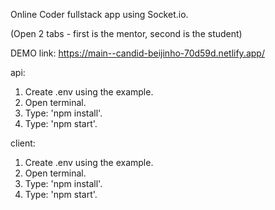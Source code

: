 Online Coder fullstack app using Socket.io.

(Open 2 tabs - first is the mentor, second is the student)


DEMO link: https://main--candid-beijinho-70d59d.netlify.app/

api:

1. Create .env using the example.
2. Open terminal.
3. Type: 'npm install'.
3. Type: 'npm start'.

client:

1. Create .env using the example.
2. Open terminal.
3. Type: 'npm install'.
3. Type: 'npm start'.